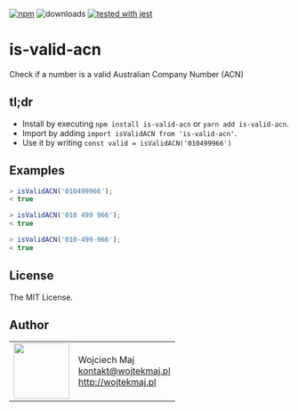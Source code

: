 [![npm](https://img.shields.io/npm/v/is-valid-acn.svg)](https://www.npmjs.com/package/is-valid-acn) ![downloads](https://img.shields.io/npm/dt/is-valid-acn.svg) [![tested with jest](https://img.shields.io/badge/tested_with-jest-99424f.svg)](https://github.com/facebook/jest)

# is-valid-acn
Check if a number is a valid Australian Company Number (ACN)

## tl;dr
* Install by executing `npm install is-valid-acn` or `yarn add is-valid-acn`.
* Import by adding `import isValidACN from 'is-valid-acn'`.
* Use it by writing `const valid = isValidACN('010499966')`

## Examples

```js
> isValidACN('010499966');
< true

> isValidACN('010 499 966');
< true

> isValidACN('010-499-966');
< true
```

## License

The MIT License.

## Author

<table>
  <tr>
    <td>
      <img src="https://github.com/wojtekmaj.png?s=100" width="100">
    </td>
    <td>
      Wojciech Maj<br />
      <a href="mailto:kontakt@wojtekmaj.pl">kontakt@wojtekmaj.pl</a><br />
      <a href="http://wojtekmaj.pl">http://wojtekmaj.pl</a>
    </td>
  </tr>
</table>
